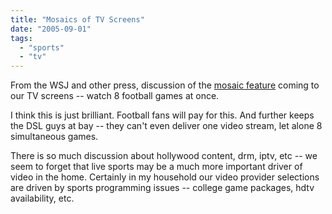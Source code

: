 ```yaml
---
title: "Mosaics of TV Screens"
date: "2005-09-01"
tags: 
  - "sports"
  - "tv"
---
```


From the WSJ and other press, discussion of the [mosaic feature](http://www.mcall.com/business/local/all-mosaicaug31,0,4278363.story?coll=all-businesslocal-hed) coming to our TV screens -- watch 8 football games at once.

I think this is just brilliant. Football fans will pay for this. And further keeps the DSL guys at bay -- they can't even deliver one video stream, let alone 8 simultaneous games.

There is so much discussion about hollywood content, drm, iptv, etc -- we seem to forget that live sports may be a much more important driver of video in the home. Certainly in my household our video provider selections are driven by sports programming issues -- college game packages, hdtv availability, etc.
